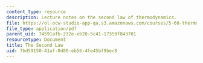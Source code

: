 ```yaml
---
content_type: resource
description: Lecture notes on the second law of thermodynamics.
file: https://ol-ocw-studio-app-qa.s3.amazonaws.com/courses/5-60-thermodynamics-kinetics-spring-2008/7bd5915041af0d80eb564fe45bf9bec8_5_60_lecture8_9.pdf
file_type: application/pdf
parent_uid: 74591afb-232e-eb20-5c41-17359f843701
resourcetype: Document
title: The Second Law
uid: 7bd59150-41af-0d80-eb56-4fe45bf9bec8
---
```

